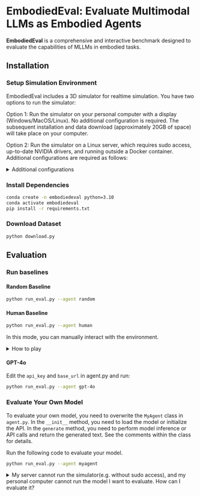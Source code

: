 # EmbodiedEval: Evaluate Multimodal LLMs as Embodied Agents

**EmbodiedEval** is a comprehensive and interactive benchmark designed to evaluate the capabilities of MLLMs in embodied tasks.

## Installation

### Setup Simulation Environment

EmbodiedEval includes a 3D simulator for realtime simulation. You have two options to run the simulator:

Option 1: Run the simulator on your personal computer with a display (Windows/MacOS/Linux). No additional configuration is required. The subsequent installation and data download (approximately 20GB of space) will take place on your computer.

Option 2: Run the simulator on a Linux server, which requires sudo access, up-to-date NVIDIA drivers, and running outside a Docker container. Additional configurations are required as follows:

<details>
  <summary>Additional configurations</summary>
<br>

1. Install Xorg:

    ```
    sudo apt install -y gcc make pkg-config xorg
    ```

2. Generate .conf file:

    ```
    sudo nvidia-xconfig --no-xinerama --probe-all-gpus  --use-display-device=none
    sudo cp /etc/X11/xorg.conf /etc/X11/xorg-0.conf
    ```

3. Edit /etc/X11/xorg-0.conf:

    - Remove "ServerLayout" and "Screen" section.
    - Set `BoardName` and `BusID` of "Device" section to    the corresponding `Name` and `PCI BusID` of a GPU  displayed by the `nvidia-xconfig --query-gpu-info`   command. For example:
        ```
        Section "Device"
            Identifier     "Device0"
            Driver         "nvidia"
            VendorName     "NVIDIA Corporation"
            BusID          "PCI:164:0:0"
            BoardName      "NVIDIA GeForce RTX 3090"
        EndSection
        ```

4. Run Xorg:

    ```
    sudo nohup Xorg :0 -config /etc/X11/xorg-0.conf &
    ```

5. Set the display (Remember to run the following command in every new terminal session before running the evaluation code):

    ```
    export DISPLAY=:0
    ```
</details>


### Install Dependencies

```bash
conda create -n embodiedeval python=3.10
conda activate embodiedeval
pip install -r requirements.txt
```

### Download Dataset

```bash
python download.py
```


## Evaluation

### Run baselines

#### Random Baseline

```bash
python run_eval.py --agent random
```

#### Human Baseline

```bash
python run_eval.py --agent human
```

In this mode, you can manually interact with the environment.
<details>
 <summary> How to play</summary>
<br>

Use the keyboard to press the corresponding number to choose an option;

Pressing W/A/D will map to the forward/turn left/turn right options in the menu;

Pressing Enter opens or closes the chat window, and you can enter option numbers greater than 9;

Pressing T will hide/show the options panel.
</details>

#### GPT-4o

Edit the `api_key` and `base_url` in agent.py and run:
```bash
python run_eval.py --agent gpt-4o
```

### Evaluate Your Own Model

To evaluate your own model, you need to overwrite the `MyAgent` class in `agent.py`. 
In the `__init__` method, you need to load the model or initialize the API. 
In the `generate` method, you need to perform model inference or API calls and return the generated text. See the comments within the class for details.

Run the following code to evaluate your model.
```bash
python run_eval.py --agent myagent
```

<details>
<summary>My server cannot run the simulator(e.g. without sudo access), and my personal computer cannot run the model I want to evaluate. How can I evaluate it? </summary>
<br>

Perform the `Install Dependencies` and `Download Dataset` steps on both your local computer and the server.

On the server, run:
```
python run_eval.py --agent myagent --remote --scene_folder <The absolute path of the scene folder on your local computer>
```
This command will hang, waiting for the simulator to connect.


On your computer, set up a SSH tunnel between your computer and the server: 
```
ssh -N -L 50051:localhost:50051 <username>@<host> [-p <ssh_port>]
```

On your computer, launch the simulator:
```
python launch.py
```

Once the simulator starts, the evaluation process on the server will begin.

</detials>


### Compute Metrics

Run metrics.py with the result folder as a parameter to compute the performance. The `total_metrics.json` (overall performance) and `type_metrics.json` (performance per task type) will be saved in the result folder.

```
python metrics.py --result_folder results/xxx-xxx-xxx
```